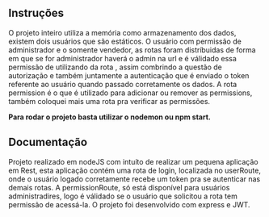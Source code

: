 ## Instruções

O projeto inteiro utiliza a memória como armazenamento dos dados, existem dois usuários que são estáticos.
O usuário com permissão de administrador e o somente vendedor,
as rotas foram distríbuidas de forma em que se for administrador haverá o admin na url e é válidado essa permissão de utilizando da rota , assim combrindo a questão de autorização e também juntamente a autenticação que é enviado o token referente ao usuário quando passado corretamente os dados. A rota permission é o que é utilizado para adicionar ou remover as permissions, também coloquei mais uma rota pra verificar as permissões.

**Para rodar o projeto basta utilizar o nodemon ou npm start.**

## Documentação

Projeto realizado em nodeJS com intuíto de realizar um pequena aplicação em Rest, esta aplicação contém uma rota de login, localizada no userRoute, onde o usuário logado corretamente recebe um token pra se autenticar nas demais rotas. A permissionRoute, só está disponível para usuários administradires, logo é válidado se o usuário que solicitou a rota tem permissão de acessá-la. O projeto foi desenvolvido com express e JWT.

